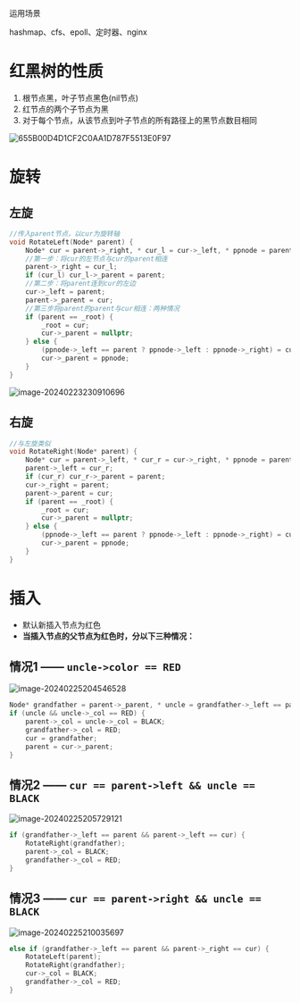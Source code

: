 运用场景

hashmap、cfs、epoll、定时器、nginx

# 红黑树的性质

1. 根节点黑，叶子节点黑色(nil节点)
2. 红节点的两个子节点为黑
3. 对于每个节点，从该节点到叶子节点的所有路径上的黑节点数目相同

![655B00D4D1CF2C0AA1D787F5513E0F97](https://typora-dusong.oss-cn-chengdu.aliyuncs.com/655B00D4D1CF2C0AA1D787F5513E0F97.png)

# 旋转

## 左旋

````cpp
//传入parent节点，以cur为旋转轴
void RotateLeft(Node* parent) {
	Node* cur = parent->_right, * cur_l = cur->_left, * ppnode = parent->_parent;
	//第一步：将cur的左节点与cur的parent相连
	parent->_right = cur_l;
	if (cur_l) cur_l->_parent = parent;
	//第二步：将parent连到cur的左边
	cur->_left = parent;
	parent->_parent = cur;
	//第三步将parent的parent与cur相连：两种情况
	if (parent == _root) {
		_root = cur;
		cur->_parent = nullptr;
	} else {
		(ppnode->_left == parent ? ppnode->_left : ppnode->_right) = cur;
		cur->_parent = ppnode;
	}
}
````

![image-20240223230910696](https://typora-dusong.oss-cn-chengdu.aliyuncs.com/image-20240223230910696.png)

## 右旋

```cpp
//与左旋类似
void RotateRight(Node* parent) {
	Node* cur = parent->_left, * cur_r = cur->_right, * ppnode = parent->_parent;
	parent->_left = cur_r;
	if (cur_r) cur_r->_parent = parent;
	cur->_right = parent;
	parent->_parent = cur;
	if (parent == _root) {
		_root = cur;
		cur->_parent = nullptr;
	} else {
		(ppnode->_left == parent ? ppnode->_left : ppnode->_right) = cur;
		cur->_parent = ppnode;
	}
}
```



# 插入

- 默认新插入节点为红色
- **当插入节点的父节点为红色时，分以下三种情况：**

## 情况1 —— `uncle->color == RED`

![image-20240225204546528](https://typora-dusong.oss-cn-chengdu.aliyuncs.com/image-20240225204546528.png)

```cpp
Node* grandfather = parent->_parent, * uncle = grandfather->_left == parent ? grandfather->_right : grandfather->_left; 
if (uncle && uncle->_col == RED) {
	parent->_col = uncle->_col = BLACK;
	grandfather->_col = RED;
	cur = grandfather;
	parent = cur->_parent;
}
```

## 情况2 —— `cur == parent->left && uncle == BLACK`

![image-20240225205729121](https://typora-dusong.oss-cn-chengdu.aliyuncs.com/image-20240225205729121.png)

```cpp
if (grandfather->_left == parent && parent->_left == cur) {
    RotateRight(grandfather);
    parent->_col = BLACK;
    grandfather->_col = RED;
}
```



## 情况3 —— `cur == parent->right && uncle == BLACK`

![image-20240225210035697](https://typora-dusong.oss-cn-chengdu.aliyuncs.com/image-20240225210035697.png)

```cpp
else if (grandfather->_left == parent && parent->_right == cur) {
    RotateLeft(parent);
    RotateRight(grandfather);
    cur->_col = BLACK;
    grandfather->_col = RED;
}
```

